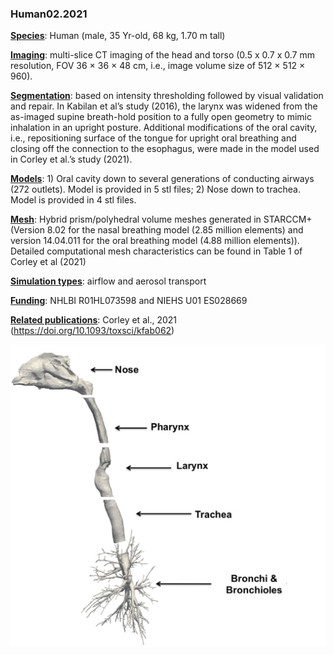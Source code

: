 ### Human02.2021



**<u>Species</u>**: Human (male, 35 Yr-old, 68 kg, 1.70 m tall)

**<u>Imaging</u>**: multi-slice CT imaging of the head and torso (0.5 x 0.7 x 0.7 mm resolution, FOV 36 × 36 × 48 cm, i.e., image volume size of 512 × 512 × 960). 

**<u>Segmentation</u>**: based on intensity thresholding followed by visual validation and repair. In Kabilan et al’s study (2016), the larynx was widened from the as-imaged supine breath-hold position to a fully open geometry to mimic inhalation in an upright posture. Additional modifications of the oral cavity, i.e., repositioning surface of the tongue for upright oral breathing and closing off the connection to the esophagus, were made in the model used in Corley et al.’s study (2021). 

**<u>Models</u>**: 1) Oral cavity down to several generations of conducting airways (272 outlets). Model is provided in 5 stl files; 2) Nose down to trachea. Model is provided in 4 stl files.

**<u>Mesh</u>**: Hybrid prism/polyhedral volume meshes generated in STARCCM+ (Version 8.02 for the nasal breathing model (2.85 million elements) and version 14.04.011 for the oral breathing model (4.88 million elements)). Detailed computational mesh characteristics can be found in Table 1 of Corley et al (2021)

**<u>Simulation types</u>**: airflow and aerosol transport

**<u>Funding</u>**: NHLBI R01HL073598 and NIEHS U01 ES028669

**<u>Related publications</u>**: Corley et al., 2021 (https://doi.org/10.1093/toxsci/kfab062)



![human02](..\README\human02.png)